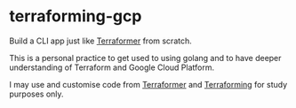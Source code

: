 # terraforming-gcp
Build a CLI app just like [Terraformer](https://github.com/GoogleCloudPlatform/terraformer) from scratch.

This is a personal practice to get used to using golang and to have deeper understanding of Terraform and Google Cloud Platform.

I may use and customise code from [Terraformer](https://github.com/GoogleCloudPlatform/terraformer) and [Terraforming](https://github.com/dtan4/terraforming) for study purposes only.
